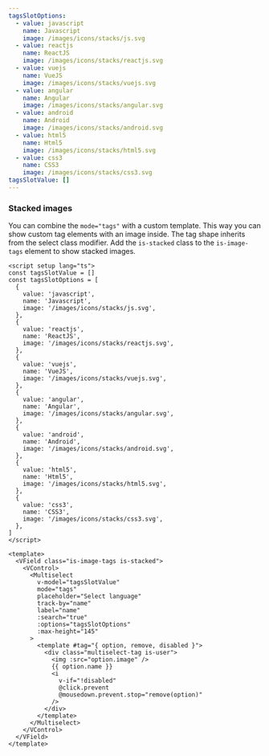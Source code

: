 ```yaml
---
tagsSlotOptions:
  - value: javascript
    name: Javascript
    image: /images/icons/stacks/js.svg
  - value: reactjs
    name: ReactJS
    image: /images/icons/stacks/reactjs.svg
  - value: vuejs
    name: VueJS
    image: /images/icons/stacks/vuejs.svg
  - value: angular
    name: Angular
    image: /images/icons/stacks/angular.svg
  - value: android
    name: Android
    image: /images/icons/stacks/android.svg
  - value: html5
    name: Html5
    image: /images/icons/stacks/html5.svg
  - value: css3
    name: CSS3
    image: /images/icons/stacks/css3.svg
tagsSlotValue: []
---
```


### Stacked images

You can combine the `mode="tags"` with a custom template. This way you can
show custom tag elements with an image inside. The tag shape inherits from
the select class modifier. Add the `is-stacked` class to the `is-image-tags`
element to show stacked images.

<!--code-->

```vue
<script setup lang="ts">
const tagsSlotValue = []
const tagsSlotOptions = [
  {
    value: 'javascript',
    name: 'Javascript',
    image: '/images/icons/stacks/js.svg',
  },
  {
    value: 'reactjs',
    name: 'ReactJS',
    image: '/images/icons/stacks/reactjs.svg',
  },
  {
    value: 'vuejs',
    name: 'VueJS',
    image: '/images/icons/stacks/vuejs.svg',
  },
  {
    value: 'angular',
    name: 'Angular',
    image: '/images/icons/stacks/angular.svg',
  },
  {
    value: 'android',
    name: 'Android',
    image: '/images/icons/stacks/android.svg',
  },
  {
    value: 'html5',
    name: 'Html5',
    image: '/images/icons/stacks/html5.svg',
  },
  {
    value: 'css3',
    name: 'CSS3',
    image: '/images/icons/stacks/css3.svg',
  },
]
</script>

<template>
  <VField class="is-image-tags is-stacked">
    <VControl>
      <Multiselect
        v-model="tagsSlotValue"
        mode="tags"
        placeholder="Select language"
        track-by="name"
        label="name"
        :search="true"
        :options="tagsSlotOptions"
        :max-height="145"
      >
        <template #tag="{ option, remove, disabled }">
          <div class="multiselect-tag is-user">
            <img :src="option.image" />
            {{ option.name }}
            <i
              v-if="!disabled"
              @click.prevent
              @mousedown.prevent.stop="remove(option)"
            />
          </div>
        </template>
      </Multiselect>
    </VControl>
  </VField>
</template>
```

<!--/code-->

<!--example-->

<div class="columns">
  <div class="column is-4">
    <VField class="is-image-tags is-stacked">
      <VControl>
        <Multiselect
          v-model="frontmatter.tagsSlotValue"
          mode="tags"
          placeholder="Select language"
          trackBy="name"
          label="name"
          :search="true"
          :options="frontmatter.tagsSlotOptions"
          :max-height="145"
        >
          <template v-slot:tag="{ option, remove, disabled }">
            <div class="multiselect-tag is-user">
              <img :src="option.image" />
              <i
                v-if="!disabled"
                @click.prevent
                @mousedown.prevent.stop="remove(option)"
              />
            </div>
          </template>
        </Multiselect>
      </VControl>
    </VField>
  </div>
  <div class="column is-4">
    <VField class="is-image-tags is-stacked is-curved-select">
      <VControl>
        <Multiselect
          v-model="frontmatter.tagsSlotValue"
          mode="tags"
          placeholder="Select language"
          trackBy="name"
          label="name"
          :search="true"
          :options="frontmatter.tagsSlotOptions"
          :max-height="145"
        >
          <template v-slot:tag="{ option, remove, disabled }">
            <div class="multiselect-tag is-user">
              <img :src="option.image" />
              <i
                v-if="!disabled"
                @click.prevent
                @mousedown.prevent.stop="remove(option)"
              />
            </div>
          </template>
        </Multiselect>
      </VControl>
    </VField>
  </div>
  <div class="column is-4">
    <VField class="is-image-tags is-stacked is-rounded-select">
      <VControl>
        <Multiselect
          v-model="frontmatter.tagsSlotValue"
          mode="tags"
          placeholder="Select language"
          trackBy="name"
          label="name"
          :search="true"
          :options="frontmatter.tagsSlotOptions"
          :max-height="145"
        >
          <template v-slot:tag="{ option, remove, disabled }">
            <div class="multiselect-tag is-user">
              <img :src="option.image" />
              <i
                v-if="!disabled"
                @click.prevent
                @mousedown.prevent.stop="remove(option)"
              />
            </div>
          </template>
        </Multiselect>
      </VControl>
    </VField>
  </div>
</div>

<!--/example-->
